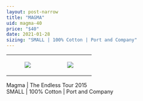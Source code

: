 ```yaml
---
layout: post-narrow
title: "MAGMA"
uid: magma-40
price: "$40"
date: 2021-01-28
sizing: "SMALL | 100% Cotton | Port and Company"
---
```




<table style="width:100%;"><tr><td style="vertical-align:top;">
      <figure class="tmblr-full" data-orig-height="2048" data-orig-width="1365" data-orig-src="https://concertshirts.netlify.app/shirts/0459/0459-01.jpg"><img src="https://64.media.tumblr.com/095206d527ebaacbfb939c853a3b455d/9f60e7051105e047-13/s540x810/fea1d92bf61fce905ddcce37ae48aca33f365797.jpg" data-orig-height="2048" data-orig-width="1365" data-orig-src="https://concertshirts.netlify.app/shirts/0459/0459-01.jpg"/></figure></td>
    <td style="vertical-align:top;">
      <figure class="tmblr-full" data-orig-height="2048" data-orig-width="1365" data-orig-src="https://concertshirts.netlify.app/shirts/0459/0459-02.jpg"><img src="https://64.media.tumblr.com/79b304313f42d6cca795aaf3f3e79cad/9f60e7051105e047-bc/s540x810/89ea55fe7fd7a5a32ebc8145dd9ea046ab28f9e4.jpg" data-orig-height="2048" data-orig-width="1365" data-orig-src="https://concertshirts.netlify.app/shirts/0459/0459-02.jpg"/></figure></td>
  </tr></table><p>
  Magma | The Endless Tour 2015<br/>SMALL | 100% Cotton | Port and Company
</p>
